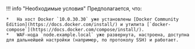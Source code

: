 !!! info "Необходимые условия"
    Предполагается, что: 
    
    *   На хост Docker `10.0.30.30` уже установлены [Docker Community Edition](https://docs.docker.com/install/) и утилита [`docker-compose`](https://docs.docker.com/compose/install/).
    *   WAF‑нода `node.example.local` уже развернута, настроена, доступна для дальнейшей настройки (например, по протоколу SSH) и работает.